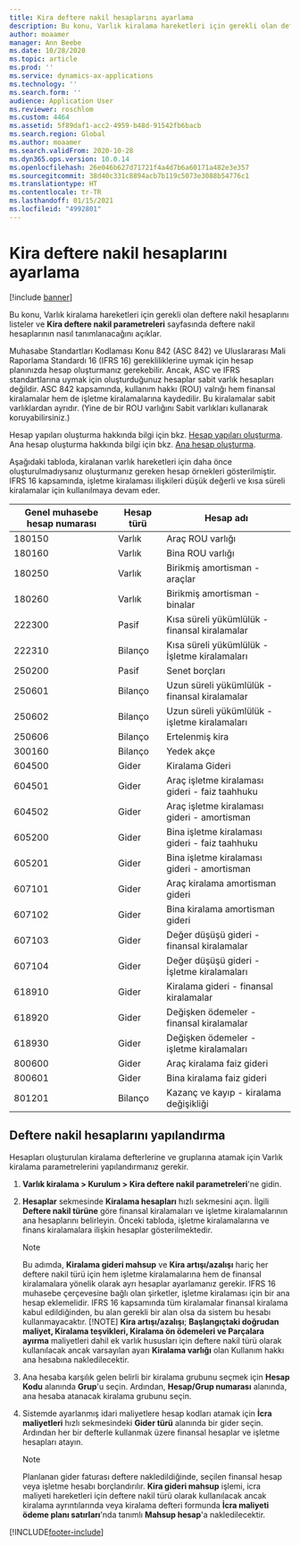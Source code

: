 ```yaml
---
title: Kira deftere nakil hesaplarını ayarlama
description: Bu konu, Varlık kiralama hareketleri için gerekli olan deftere nakil hesaplarını listeler ve Kira deftere nakil parametreleri sayfasında deftere nakil hesaplarının nasıl tanımlanacağını açıklar.
author: moaamer
manager: Ann Beebe
ms.date: 10/28/2020
ms.topic: article
ms.prod: ''
ms.service: dynamics-ax-applications
ms.technology: ''
ms.search.form: ''
audience: Application User
ms.reviewer: roschlom
ms.custom: 4464
ms.assetid: 5f89daf1-acc2-4959-b48d-91542fb6bacb
ms.search.region: Global
ms.author: moaamer
ms.search.validFrom: 2020-10-28
ms.dyn365.ops.version: 10.0.14
ms.openlocfilehash: 26e046b627d71721f4a4d7b6a60171a482e3e357
ms.sourcegitcommit: 38d40c331c8894acb7b119c5073e3088b54776c1
ms.translationtype: HT
ms.contentlocale: tr-TR
ms.lasthandoff: 01/15/2021
ms.locfileid: "4992801"
---
```

# <a name="set-up-lease-posting-accounts"></a>Kira deftere nakil hesaplarını ayarlama

[!include [banner](../includes/banner.md)]

Bu konu, Varlık kiralama hareketleri için gerekli olan deftere nakil hesaplarını listeler ve **Kira deftere nakil parametreleri** sayfasında deftere nakil hesaplarının nasıl tanımlanacağını açıklar.

Muhasabe Standartları Kodlaması Konu 842 (ASC 842) ve Uluslararası Mali Raporlama Standardı 16 (IFRS 16) gerekliliklerine uymak için hesap planınızda hesap oluşturmanız gerekebilir. Ancak, ASC ve IFRS standartlarına uymak için oluşturduğunuz hesaplar sabit varlık hesapları değildir. ASC 842 kapsamında, kullanım hakkı (ROU) valrığı hem finansal kiralamalar hem de işletme kiralamalarına kaydedilir. Bu kiralamalar sabit varlıklardan ayrıdır. (Yine de bir ROU varlığını Sabit varlıkları kullanarak koruyabilirsiniz.)

Hesap yapıları oluşturma hakkında bilgi için bkz. [Hesap yapıları oluşturma](../general-ledger/tasks/create-account-structures.md). Ana hesap oluşturma hakkında bilgi için bkz. [Ana hesap oluşturma](../general-ledger/tasks/create-main-account.md).

Aşağıdaki tabloda, kiralanan varlık hareketleri için daha önce oluşturulmadıysanız oluşturmanız gereken hesap örnekleri gösterilmiştir. IFRS 16 kapsamında, işletme kiralaması ilişkileri düşük değerli ve kısa süreli kiralamalar için kullanılmaya devam eder.

| Genel muhasebe hesap numarası | Hesap türü  | Hesap adı                                          |
|-----------------------|---------------|-------------------------------------------------------|
| 180150                | Varlık         | Araç ROU varlığı                                     |
| 180160                | Varlık         | Bina ROU varlığı                                    |
| 180250                | Varlık         | Birikmiş amortisman - araçlar                   |
| 180260                | Varlık         | Birikmiş amortisman - binalar                  |
| 222300                | Pasif     | Kısa süreli yükümlülük - finansal kiralamalar                |
| 222310                | Bilanço | Kısa süreli yükümlülük - İşletme kiralamaları              |
| 250200                | Pasif     | Senet borçları                                         |
| 250601                | Bilanço | Uzun süreli yükümlülük - finansal kiralamalar                 |
| 250602                | Bilanço | Uzun süreli yükümlülük - işletme kiralamaları               |
| 250606                | Bilanço | Ertelenmiş kira                                         |
| 300160                | Bilanço | Yedek akçe                                     |
| 604500                | Gider       | Kiralama Gideri                                         |
| 604501                | Gider       | Araç işletme kiralaması gideri - faiz taahhuku  |
| 604502                | Gider       | Araç işletme kiralaması gideri - amortisman        |
| 605200                | Gider       | Bina işletme kiralaması gideri - faiz taahhuku |
| 605201                | Gider       | Bina işletme kiralaması gideri - amortisman       |
| 607101                | Gider       | Araç kiralama amortisman gideri                    |
| 607102                | Gider       | Bina kiralama amortisman gideri                   |
| 607103                | Gider       | Değer düşüşü gideri - finansal kiralamalar                   |
| 607104                | Gider       | Değer düşüşü gideri - İşletme kiralamaları                 |
| 618910                | Gider       | Kiralama gideri - finansal kiralamalar                        |
| 618920                | Gider       | Değişken ödemeler - finansal kiralamalar                    |
| 618930                | Gider       | Değişken ödemeler - işletme kiralamaları                  |
| 800600                | Gider       | Araç kiralama faiz gideri                        |
| 800601                | Gider       | Bina kiralama faiz gideri                       |
| 801201                | Bilanço | Kazanç ve kayıp - kiralama değişikliği                      |

## <a name="configure-posting-accounts"></a>Deftere nakil hesaplarını yapılandırma

Hesapları oluşturulan kiralama defterlerine ve gruplarına atamak için Varlık kiralama parametrelerini yapılandırmanız gerekir.

1. **Varlık kiralama \> Kurulum \> Kira deftere nakil parametreleri**'ne gidin.
2. **Hesaplar** sekmesinde **Kiralama hesapları** hızlı sekmesini açın. İlgili **Deftere nakil türüne** göre finansal kiralamaları ve işletme kiralamalarının ana hesaplarını belirleyin. Önceki tabloda, işletme kiralamalarına ve finans kiralamalara ilişkin hesaplar gösterilmektedir.

    > [!NOTE]
    > Bu adımda, **Kiralama gideri mahsup** ve **Kira artışı/azalışı** hariç her deftere nakil türü için hem işletme kiralamalarına hem de finansal kiralamalara yönelik olarak ayrı hesaplar ayarlamanız gerekir. IFRS 16 muhasebe çerçevesine bağlı olan şirketler, işletme kiralaması için bir ana hesap eklemelidir. IFRS 16 kapsamında tüm kiralamalar finansal kiralama kabul edildiğinden, bu alan gerekli bir alan olsa da sistem bu hesabı kullanmayacaktır.
    >[!NOTE]
    > **Kira artışı/azalışı**; **Başlangıçtaki doğrudan maliyet, Kiralama teşvikleri, Kiralama ön ödemeleri ve Parçalara ayırma** maliyetleri dahil ek varlık hususları için deftere nakil türü olarak kullanılacak ancak varsayılan ayarı **Kiralama varlığı** olan Kullanım hakkı ana hesabına nakledilecektir.        
    
3. Ana hesaba karşılık gelen belirli bir kiralama grubunu seçmek için **Hesap Kodu** alanında **Grup**'u seçin. Ardından, **Hesap/Grup numarası** alanında, ana hesaba atanacak kiralama grubunu seçin.
4. Sistemde ayarlanmış idari maliyetlere hesap kodları atamak için **İcra maliyetleri** hızlı sekmesindeki **Gider türü** alanında bir gider seçin. Ardından her bir defterle kullanmak üzere finansal hesaplar ve işletme hesapları atayın.

    > [!NOTE]
    > Planlanan gider faturası deftere nakledildiğinde, seçilen finansal hesap veya işletme hesabı borçlandırılır.
    > **Kira gideri mahsup** işlemi, icra maliyeti hareketleri için deftere nakil türü olarak kullanılacak ancak kiralama ayrıntılarında veya kiralama defteri formunda **İcra maliyeti ödeme planı satırları**'nda tanımlı **Mahsup hesap**'a nakledilecektir.   


[!INCLUDE[footer-include](../../includes/footer-banner.md)]